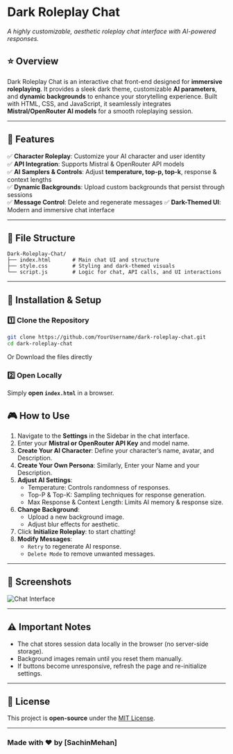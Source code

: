 # Dark Roleplay Chat

_A highly customizable, aesthetic roleplay chat interface with AI-powered responses._

## ⭐ Overview
Dark Roleplay Chat is an interactive chat front-end designed for **immersive roleplaying**. It provides a sleek dark theme, customizable **AI parameters**, and **dynamic backgrounds** to enhance your storytelling experience. Built with HTML, CSS, and JavaScript, it seamlessly integrates **Mistral/OpenRouter AI models** for a smooth roleplaying session.

---

## 🚀 Features

✅ **Character Roleplay**: Customize your AI character and user identity  
✅ **API Integration**: Supports Mistral & OpenRouter API models  
✅ **AI Samplers & Controls**: Adjust **temperature, top-p, top-k**, response & context lengths  
✅ **Dynamic Backgrounds**: Upload custom backgrounds that persist through sessions  
✅ **Message Control**: Delete and regenerate messages 
✅ **Dark-Themed UI**: Modern and immersive chat interface  

---

## 📁 File Structure

```
Dark-Roleplay-Chat/
├── index.html       # Main chat UI and structure
├── style.css        # Styling and dark-themed visuals
└── script.js        # Logic for chat, API calls, and UI interactions
```

---

## 🔧 Installation & Setup

### 1️⃣ Clone the Repository
```sh
git clone https://github.com/YourUsername/dark-roleplay-chat.git
cd dark-roleplay-chat
```
Or Download the files directly

### 2️⃣ Open Locally
Simply **open `index.html`** in a browser.

## 🎮 How to Use
1. Navigate to the **Settings** in the Sidebar in the chat interface.
2. Enter your **Mistral or OpenRouter API Key** and model name.
3. **Create Your AI Character**: Define your character’s name, avatar, and Description.
4. **Create Your Own Persona**: Similarly, Enter your Name and your Description.
3. **Adjust AI Settings**:
   - Temperature: Controls randomness of responses.
   - Top-P & Top-K: Sampling techniques for response generation.
   - Max Response & Context Length: Limits AI memory & response size.
4. **Change Background**:
   - Upload a new background image.
   - Adjust blur effects for aesthetic.
5. Click **Initialize Roleplay**: to start chatting!
6. **Modify Messages**:
   - `Retry` to regenerate AI response.
   - `Delete Mode` to remove unwanted messages.

---

## 📸 Screenshots

![Chat Interface](https://your-image-link.com/screenshot1.png](https://ibb.co/nMkJHw0M))

---

## ⚠️ Important Notes

- The chat stores session data locally in the browser (no server-side storage).
- Background images remain until you reset them manually.
- If buttons become unresponsive, refresh the page and re-initialize settings.

---

## 📜 License
This project is **open-source** under the [MIT License](LICENSE).

---

### Made with ❤️ by [SachinMehan]
